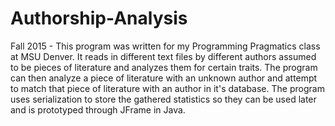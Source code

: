 # Authorship-Analysis
Fall 2015 - This program was written for my Programming Pragmatics class at MSU Denver. It reads in different text files by different authors assumed to be pieces of literature and analyzes them for certain traits. The program can then analyze a piece of literature with an unknown author and attempt to match that piece of literature with an author in it's database. The program uses serialization to store the gathered statistics so they can be used later and is prototyped through JFrame in Java.
